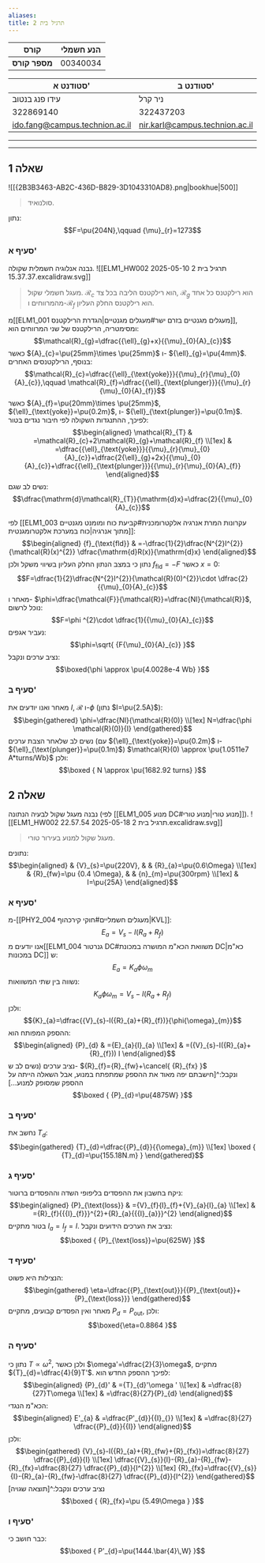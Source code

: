 ```yaml
---
aliases: 
title: תרגיל בית 2
---
```



| **קורס**      | הנע חשמלי |
| ------------- | --------- |
| **מספר קורס** | 00340034  |

| סטודנט א'                      | סטודנט ב'                      | סטודנט ג'                          |
| ------------------------------ | ------------------------------ | ---------------------------------- |
| עידו פנג בנטוב                 | ניר קרל                        | יובל הנדל                          |
| 322869140                      | 322437203                      | 211828587                          |
| ido.fang@campus.technion.ac.il | nir.karl@campus.technion.ac.il | yuval.hendel@campus.technion.ac.il |

<div><hr><hr></div>

## שאלה 1
![[{2B3B3463-AB2C-436D-B829-3D1043310AD8}.png|bookhue|500]]
>סולנואיד.

נתון:
$$F=\pu{204N},\qquad {\mu}_{r}=1273$$
### סעיף א'
נבנה אנלוגיה חשמלית שקולה.
![[ELM1_HW002 תרגיל בית 2 2025-05-10 15.37.37.excalidraw.svg]]
>מעגל חשמלי שקול. $\mathcal{R}_{c}$ הוא רילקטנס הליבה בכל צד, $\mathcal{R}_{g}$ הוא רילקטנס כל אחד מהמרווחים ו-$\mathcal{R}_{f}$ הוא רילקטנס החלק העליון.

מ[[ELM1_001 מעגלים מגנטיים בזרם ישר#מעגלים מגנטיים|הגדרת הרילקטנס]], ומסימטריה, הרילקטנס של שני המרווחים הוא:
$$\mathcal{R}_{g}=\dfrac{{\ell}_{g}+x}{{\mu}_{0}{A}_{c}}$$
כאשר ${A}_{c}=\pu{25mm}\times \pu{25mm}$ ו- ${\ell}_{g}=\pu{4mm}$. בנוסף, הרילקטנסים האחרים:
$$\mathcal{R}_{c}=\dfrac{{\ell}_{\text{yoke}}}{{\mu}_{r}{\mu}_{0}{A}_{c}},\qquad \mathcal{R}_{f}=\dfrac{{\ell}_{\text{plunger}}}{{\mu}_{r}{\mu}_{0}{A}_{f}}$$
כאשר ${A}_{f}=\pu{20mm}\times \pu{25mm}$, ${\ell}_{\text{yoke}}=\pu{0.2m}$, ו- ${\ell}_{\text{plunger}}=\pu{0.1m}$. לפיכך, ההתנגדות השקולה לפי חיבור נגדים בטור:
$$\begin{aligned}
\mathcal{R}_{T} & =\mathcal{R}_{c}+2\mathcal{R}_{g}+\mathcal{R}_{f} \\[1ex]
 & =\dfrac{{\ell}_{\text{yoke}}}{{\mu}_{r}{\mu}_{0}{A}_{c}}+\dfrac{2{\ell}_{g}+2x}{{\mu}_{0}{A}_{c}}+\dfrac{{\ell}_{\text{plunger}}}{{\mu}_{r}{\mu}_{0}{A}_{f}}
\end{aligned}$$
נשים לב שגם:
$$\dfrac{\mathrm{d}\mathcal{R}_{T}}{\mathrm{d}x}=\dfrac{2}{{\mu}_{0}{A}_{c}}$$

לפי [[ELM1_003 עקרונות המרת אנרגיה אלקטרומכנית#קביעת כוח ומומנט מגנטיים מתוך אנרגיה|כוח במערכת אלקטרומגנטית]]:
$$\begin{aligned}
{f}_{\text{fld}} & =-\dfrac{1}{2}\dfrac{N^{2}I^{2}}{\mathcal{R}(x)^{2}} \dfrac{\mathrm{d}R(x)}{\mathrm{d}x}
\end{aligned}$$
נתון כי במצב הנתון החלק העליון בשיווי משקל ולכן ${f}_{\text{fld}}=-F$ כאשר $x=0$:
$$F=\dfrac{1}{2}\dfrac{N^{2}I^{2}}{\mathcal{R}(0)^{2}}\cdot \dfrac{2}{{\mu}_{0}{A}_{c}}$$
מאחר ו- $\phi=\dfrac{\mathcal{F}}{\mathcal{R}}=\dfrac{NI}{\mathcal{R}}$, נוכל לרשום:
$$F=\phi ^{2}\cdot \dfrac{1}{{\mu}_{0}{A}_{c}}$$
נעביר אגפים:
$$\phi=\sqrt{ {F{\mu}_{0}{A}_{c}} }$$
נציב ערכים ונקבל:
$$\boxed{\phi \approx \pu{4.0028e-4 Wb} }$$
### סעיף ב'
מאחר ואנו יודעים את $I$, $\mathcal{R}$ ו-$\phi$ (נתון $I=\pu{2.5A}$):
$$\begin{gathered}
\phi=\dfrac{NI}{\mathcal{R}(0)} \\[1ex]
N=\dfrac{\phi \mathcal{R}(0)}{I}
\end{gathered}$$
נשים לב שלאחר הצבת ערכים (עם ${\ell}_{\text{yoke}}=\pu{0.2m}$ ו- ${\ell}_{\text{plunger}}=\pu{0.1m}$) $\mathcal{R}(0) \approx \pu{1.0511e7 A*turns/Wb}$ ולכן:
$$\boxed { N \approx \pu{1682.92 turns} }$$
## שאלה 2
נבנה מעגל שקול לבעיה הנתונה (לפי [[ELM1_005 מנוע DC#מנוע טורי|מנוע טורי]]).
![[ELM1_HW002 תרגיל בית 2 2025-05-18 22.57.54.excalidraw.svg]]
>מעגל שקול למנוע בעירור טורי.


נתונים:
$$\begin{aligned}
 & {V}_{s}=\pu{220V}, &  & {R}_{a}=\pu{0.6\Omega} \\[1ex]
 & {R}_{fw}=\pu {0.4 \Omega}, &  & {n}_{m}=\pu{300rpm} \\[1ex]
 & I=\pu{25A}
\end{aligned}$$
### סעיף א'
מ-[[PHY2_004 מעגלים חשמליים#חוקי קירכהוף|KVL]]:
$${E}_{a}={V}_{s}-I({R}_{a}+{R}_{f})$$
אנו יודעים מ[[ELM1_004 גנרטור DC#משוואת הכא"מ המושרה במכונת DC|כא"מ במכונות DC]] ש:
$${E}_{a}={K}_{a}\phi{\omega}_{m}$$
נשווה בין שתי המשוואות:
$${K}_{a}\phi{\omega}_{m}={V}_{s}-I({R}_{a}+{R}_{f})$$
ולכן:
$${K}_{a}=\dfrac{{V}_{s}-I({R}_{a}+{R}_{f})}{\phi{\omega}_{m}}$$
ההספק המפותח הוא:
$$\begin{aligned}
{P}_{d} & ={E}_{a}{I}_{a} \\[1ex]
 & =({V}_{s}-I({R}_{a}+{R}_{f})) I
\end{aligned}$$
נציב ערכים (נשים לב ש- ${R}_{f}={R}_{fw}+\cancel{ {R}_{fx} }$ ונקבל:^[חישבתם יפה מאוד את ההספק שמתפתח במנוע, אבל השאלה הייתה על ההספק שמסופק למנוע...]
$$\boxed {
{P}_{d}=\pu{4875W}
}$$

 
### סעיף ב'
נחשב את ${T}_{d}$:
$$\begin{gathered}
{T}_{d}=\dfrac{{P}_{d}}{{\omega}_{m}} \\[1ex]
\boxed {
{T}_{d}=\pu{155.18N.m}
 }
\end{gathered}$$
### סעיף ג'
ניקח בחשבון את ההפסדים בליפופי השדה וההפסדים ברוטור:
$$\begin{aligned}
{P}_{\text{loss}} & ={V}_{f}{I}_{f}+{V}_{a}{I}_{a} \\[1ex]
 & ={R}_{f}{{{I}_{f}}}^{2}+{R}_{a}{{{I}_{a}}}^{2}
\end{aligned}$$
בטור מתקיים ${I}_{a}={I}_{f}=I$. נציב את הערכים הידועים ונקבל:
$$\boxed {
{P}_{\text{loss}}=\pu{625W}
 }$$

### סעיף ד'
הנצילות היא פשוט:
$$\begin{gathered}
\eta=\dfrac{{P}_{\text{out}}}{{P}_{\text{out}}+{P}_{\text{loss}}}
\end{gathered}$$
מאחר ואין הפסדים קבועים, מתקיים ${P}_{d}={P}_{\text{out}}$, ולכן:
$$\boxed{\eta=0.8864 }$$

### סעיף ה'
נתון כי $T\propto\omega ^{2}$, ולכן כאשר $\omega'=\dfrac{2}{3}\omega$, מתקיים ${T}_{d}=\dfrac{4}{9}T'$. לפיכך ההספק החדש הוא:
$$\begin{aligned}
{P}_{d}' & ={T}_{d}'\omega ' \\[1ex]
 & =\dfrac{8}{27}T\omega \\[1ex]
 & =\dfrac{8}{27}{P}_{d}
\end{aligned}$$
הכא"מ הנגדי:
$$\begin{aligned}
E'_{a} & =\dfrac{P'_{d}}{{I}_{}} \\[1ex]
 & =\dfrac{8}{27} \dfrac{{P}_{d}}{{I}}
\end{aligned}$$
ולכן:
$$\begin{gathered}
{V}_{s}-I({R}_{a}+{R}_{fw}+{R}_{fx})=\dfrac{8}{27} \dfrac{{P}_{d}}{I} \\[1ex]
\dfrac{{V}_{s}}{I}-{R}_{a}-{R}_{fw}-{R}_{fx}=\dfrac{8}{27} \dfrac{{P}_{d}}{I^{2}} \\[1ex]
{R}_{fx}=\dfrac{{V}_{s}}{I}-{R}_{a}-{R}_{fw}-\dfrac{8}{27} \dfrac{{P}_{d}}{I^{2}}
\end{gathered}$$
נציב ערכים ונקבל:^[תוצאה שגויה]
$$\boxed {
{R}_{fx}=\pu {5.49\Omega }
 }$$
### סעיף ו'
כבר חושב כי:
$$\boxed {
P'_{d}=\pu{1444.\bar{4}\,W}
 }$$